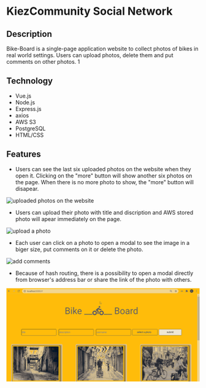 # KiezCommunity Social Network

## Description

Bike-Board is a single-page application website to collect photos of bikes in real world settings. Users can upload photos, delete them and put comments on other photos. 1

## Technology

-   Vue.js
-   Node.js
-   Express.js
-   axios
-   AWS S3
-   PostgreSQL
-   HTML/CSS

## Features

-   Users can see the last six uploaded photos on the website when they open it. Clicking on the "more" button will show another six photos on the page. When there is no more photo to show, the "more" button will disapear.

![uploaded photos on the website](public/readme/more.gif)

-   Users can upload their photo with title and discription and AWS stored photo will apear immediately on the page.

![upload a photo](public/readme/upload.gif)

-   Each user can click on a photo to open a modal to see the image in a biger size, put comments on it or delete the photo.

![add comments](public/readme/comment.gif)

-   Because of hash routing, there is a possibility to open a modal directly from browser's address bar or share the link of the photo with others.

![hash routing](public/readme/hash.gif)

